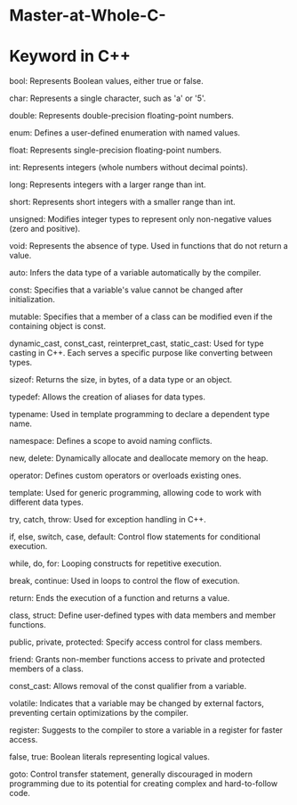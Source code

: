 # Master-at-Whole-C-



# Keyword in C++

bool: Represents Boolean values, either true or false.

char: Represents a single character, such as 'a' or '5'.

double: Represents double-precision floating-point numbers.

enum: Defines a user-defined enumeration with named values.

float: Represents single-precision floating-point numbers.

int: Represents integers (whole numbers without decimal points).

long: Represents integers with a larger range than int.

short: Represents short integers with a smaller range than int.

unsigned: Modifies integer types to represent only non-negative values (zero and positive).

void: Represents the absence of type. Used in functions that do not return a value.

auto: Infers the data type of a variable automatically by the compiler.

const: Specifies that a variable's value cannot be changed after initialization.

mutable: Specifies that a member of a class can be modified even if the containing object is const.

dynamic_cast, const_cast, reinterpret_cast, static_cast: Used for type casting in C++. Each serves a specific purpose like converting between types.

sizeof: Returns the size, in bytes, of a data type or an object.

typedef: Allows the creation of aliases for data types.

typename: Used in template programming to declare a dependent type name.

namespace: Defines a scope to avoid naming conflicts.

new, delete: Dynamically allocate and deallocate memory on the heap.

operator: Defines custom operators or overloads existing ones.

template: Used for generic programming, allowing code to work with different data types.

try, catch, throw: Used for exception handling in C++.

if, else, switch, case, default: Control flow statements for conditional execution.

while, do, for: Looping constructs for repetitive execution.

break, continue: Used in loops to control the flow of execution.

return: Ends the execution of a function and returns a value.

class, struct: Define user-defined types with data members and member functions.

public, private, protected: Specify access control for class members.

friend: Grants non-member functions access to private and protected members of a class.

const_cast: Allows removal of the const qualifier from a variable.

volatile: Indicates that a variable may be changed by external factors, preventing certain optimizations by the compiler.

register: Suggests to the compiler to store a variable in a register for faster access.

false, true: Boolean literals representing logical values.

goto: Control transfer statement, generally discouraged in modern programming due to its potential for creating complex and hard-to-follow code.
